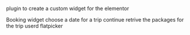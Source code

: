 plugin to create a custom widget for the elementor

Booking widget
choose a date for a trip
continue
retrive the packages for the trip
userd flatpicker

